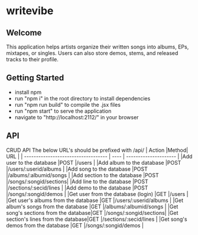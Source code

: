 # writevibe

## Welcome

This application helps artists organize their written songs into albums, EPs, mixtapes, or singles. Users can also store demos, stems, and released tracks to their profile.

## Getting Started

- install npm
- run "npm i" in the root directory to install dependencies
- run "npm run build" to compile the .jsx files
- run "npm start" to serve the application
- navigate to "http://localhost:2112/" in your browser

## API

CRUD API
The below URL's should be prefixed with /api/
|              Action                 |Method|          URL          |
| ----------------------------------- | ---- | --------------------- |
|Add user to the database             |POST  |/users                 |
|Add album to the database            |POST  |/users/:userid/albums  |
|Add song to the database             |POST  |/albums/:albumid/songs |
|Add section to the database          |POST  |/songs/:songid/sections|
|Add line to the database             |POST  |/sections/:secid/lines |
|Add demo to the database             |POST  |/songs/:songid/demos   |
|Get user from the database (login)   |GET   |/users                 |
|Get user's albums from the database  |GET   |/users/:userid/albums  |
|Get album's songs from the database  |GET   |/albums/:albumid/songs |
|Get song's sections from the database|GET   |/songs/:songid/sections|
|Get section's lines from the database|GET   |/sections/:secid/lines |
|Get song's demos from the database   |GET   |/songs/:songid/demos   |